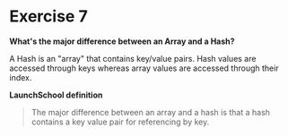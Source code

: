# Exercise 7
**What's the major difference between an Array and a Hash?**

A Hash is an "array" that contains key/value pairs. Hash values are accessed through keys whereas array values are accessed through their index.

**LaunchSchool definition**

> The major difference between an array and a hash is that a hash contains a key value pair for referencing by key.
